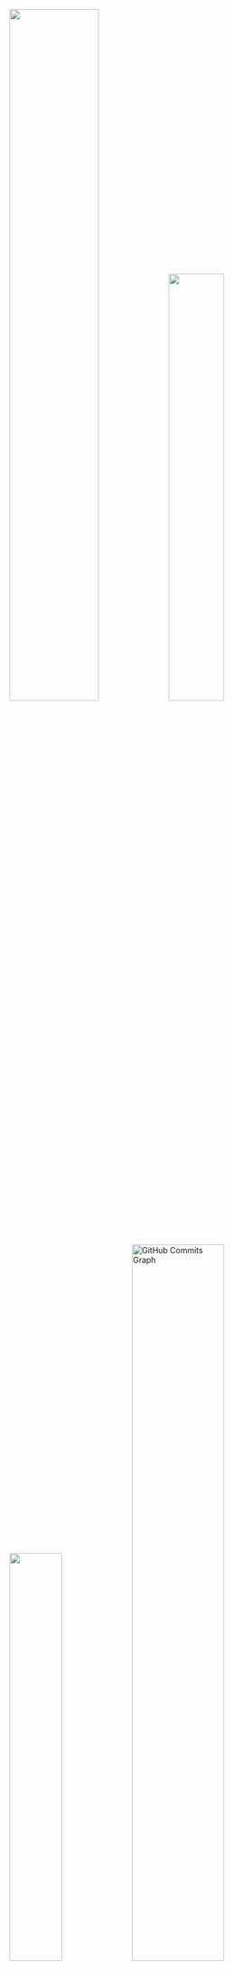<p align="left">
<a href="https://github.com/GMBermeo">
<img width="56%" src="https://github-readme-stats.vercel.app/api?username=GMBermeo&hide=contribs,prs&count_private=true&include_all_commits=true&show_icons=true&theme=dracula&icon_color=DAD3AF&hide_border=true&border_radius=15&bg_color=0d1117"/><img width="44%" src="http://github-readme-streak-stats.herokuapp.com?user=gmbermeo&theme=dracula&hide_border=true&date_format=M%20j%5B%2C%20Y%5D&background=0D1117&sideNums=FFF"/>
 <img width="43%" src="https://github-readme-stats.vercel.app/api/top-langs?username=GMBermeo&hide=c%23,scss&count_private=true&include_all_commits=true&show_icons=true&theme=dracula&icon_color=DAD3AF&layout=compact&hide_border=true&border_radius=15&bg_color=0d1117"/><img width="57%" src="https://activity-graph.herokuapp.com/graph?username=gmbermeo&theme=dracula&icon_color=DAD3AF&hide_border=true&border_radius=15&bg_color=0d1117&point=FFF" alt="GitHub Commits Graph" /></a>
</p>

## about.me
<p align="justify">
I am an experienced Digital Product Designer with several years of experience working with governmental clients to create and enhance the aesthetics and experience for digital products. Adept in designing, managing, and planning the production of projects, ranging from small to very large-scale. An easy learner with a natural ability to collaborate and lead as a dynamic and dedicated professional.
When I am not working, I study audio design, play board games, and watch tv shows.
</p>

 

## techs && skills
<p align="justify"><a href="https://github.com/GMBermeo">
<img alt="HTML" src="https://img.shields.io/badge/html5-%230d1117.svg?style=for-the-badge&logo=html5"/>
<img alt="CSS" src="https://img.shields.io/badge/css3-%230d1117.svg?style=for-the-badge&logo=css3&logoColor=1572B6"/>
<img alt="Javascript" src="https://img.shields.io/badge/javascript-%230d1117.svg?style=for-the-badge&logo=javascript"/>
<img alt="Typescript" src="https://img.shields.io/badge/typescript-%230d1117.svg?style=for-the-badge&logo=typescript"/>
<img alt="React" src="https://img.shields.io/badge/react-%230d1117.svg?style=for-the-badge&logo=react"/>
<img alt="Vue" src="https://img.shields.io/badge/vuejs-%230d1117.svg?style=for-the-badge&logo=vuedotjs"/>
<img alt="Tailwind CSS" src="https://img.shields.io/badge/tailwindcss-%230d1117?style=for-the-badge&logo=tailwindcss"/>
<img alt="Vite" src="https://img.shields.io/badge/vite-%230d1117.svg?style=for-the-badge&logo=vite&logoColor=%23646CFF"/>
<img alt="Next" src="https://img.shields.io/badge/Next-%230d1117?style=for-the-badge&logo=next.js"/>
<img alt="Nuxt" src="https://img.shields.io/badge/nuxt-%230d1117.svg?style=for-the-badge&logo=nuxtdotjs"/>
<img alt="Bootstrap CSS" src="https://img.shields.io/badge/bootstrap-%230d1117?style=for-the-badge&logo=bootstrap"/>
<img alt="Bulma" src="https://img.shields.io/badge/bulma-%230d1117?style=for-the-badge&logo=bulma"/>
<img alt="Blazor" src="https://img.shields.io/badge/blazor-%230d1117.svg?style=for-the-badge&logo=blazor&logoColor=5b2d8f"/>
<img alt="C#" src="https://img.shields.io/badge/C%23-%230d1117?style=for-the-badge&logo=c-sharp"/> 
<img alt="Unity" src="https://img.shields.io/badge/unity-%230d1117.svg?style=for-the-badge&logo=unity"/>
<img alt="Vercel" src="https://img.shields.io/badge/vercel-%230d1117.svg?style=for-the-badge&logo=vercel"/>
</p>
 
## social && contact
<p align="justify">
<a href="https://www.linkedin.com/in/gmbermeo"><img src="https://img.shields.io/badge/linkedin-%230d1117.svg?style=for-the-badge&logo=linkedin&logoColor=0077B5"/></a>
<a href="https://www.instagram.com/guilherme.bermeo"><img src="https://img.shields.io/badge/guilherme.bermeo-%230d1117.svg?style=for-the-badge&logo=Instagram&logoColor=#E4405F"/></a>
<a href="https://t.me/guilhermebermeo"><img src="https://img.shields.io/badge/Telegram-%230d1117?style=for-the-badge&logo=telegram&logoColor=#E4405F"/></a>
<a href="https://open.spotify.com/artist/4cdJMNyV0fp9j3RjKosbFd"><img src="https://img.shields.io/badge/Spotify-%230d1117?style=for-the-badge&logo=spotify&logoColor=#1ED760"/></a>
<a href="https://twitter.com/GM_Bermeo"><img src="https://img.shields.io/badge/@GM__Bermeo-%230d1117.svg?style=for-the-badge&logo=Twitter&logoColor=#1DA1F2"/></a>
<a href="https://www.youtube.com/channel/UCSsc5f356wsiB8OlNcya3zA"><img src="https://img.shields.io/badge/Youtube-%230d1117.svg?style=for-the-badge&logo=YouTube&logoColor=ff0000"/></a>
</p>

<!--
**GMBermeo/GMBermeo** is a ✨ _special_ ✨ repository because its `README.md` (this file) appears on your GitHub profile.

Here are some ideas to get you started:

- 🔭 I’m currently working on ...
- 🌱 I’m currently learning ...
- 👯 I’m looking to collaborate on ...
- 🤔 I’m looking for help with ...
- 💬 Ask me about ...
- 📫 How to reach me: ...
- 😄 Pronouns: ...
- ⚡ Fun fact: ...
-->
